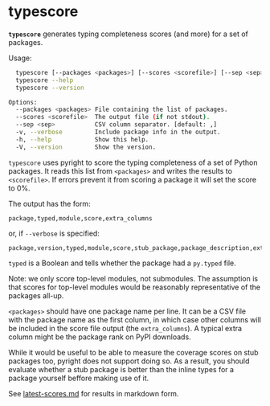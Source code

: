 # typescore

__`typescore`__ generates typing completeness scores (and more) for a set of packages.

Usage:

```sh
  typescore [--packages <packages>] [--scores <scorefile>] [--sep <sep>] [--verbose] [<package>...]
  typescore --help
  typescore --version

Options:
  --packages <packages> File containing the list of packages.
  --scores <scorefile>  The output file (if not stdout).
  --sep <sep>           CSV column separator. [default: ,]
  -v, --verbose         Include package info in the output.
  -h, --help            Show this help.
  -V, --version         Show the version.
```

`typescore` uses pyright to score the typing completeness of a set of Python
packages. It reads this list from `<packages>` and writes the results to
`<scorefile>`. If errors prevent it from scoring a package it will set the
score to 0%.

The output has the form:

    package,typed,module,score,extra_columns

or, if `--verbose` is specified:

    package,version,typed,module,score,stub_package,package_description,extra_columns

`typed` is a Boolean and tells whether the package had a `py.typed` file.

Note: we only score top-level modules, not submodules. The assumption is
that scores for top-level modules would be reasonably representative of
the packages all-up.

`<packages>` should have one package name per line. It can be a CSV file with
the package name as the first column, in which case other columns will be
included in the score file output (the `extra_columns`). A typical extra column
might be the package rank on PyPI downloads.

While it would be useful to be able to measure the coverage scores on stub packages too, pyright does not support doing so. As a result, you should evaluate whether a stub package is better than the inline types for a package yourself beffore making use of it.


See [latest-scores.md](https://github.com/gramster/typescore/blob/main/latest-scores.md) for results in markdown form.
